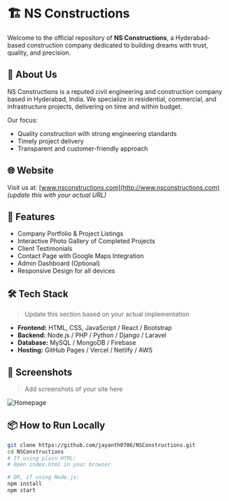 # 🏗️ NS Constructions

Welcome to the official repository of **NS Constructions**, a Hyderabad-based construction company dedicated to building dreams with trust, quality, and precision.

## 📍 About Us

NS Constructions is a reputed civil engineering and construction company based in Hyderabad, India. We specialize in residential, commercial, and infrastructure projects, delivering on time and within budget.

Our focus:
- Quality construction with strong engineering standards
- Timely project delivery
- Transparent and customer-friendly approach

## 🌐 Website

Visit us at: [www.nsconstructions.com](http://www.nsconstructions.com) *(update this with your actual URL)*

## 🚧 Features

- Company Portfolio & Project Listings
- Interactive Photo Gallery of Completed Projects
- Client Testimonials
- Contact Page with Google Maps Integration
- Admin Dashboard (Optional)
- Responsive Design for all devices

## 🛠️ Tech Stack

> Update this section based on your actual implementation

- **Frontend:** HTML, CSS, JavaScript / React / Bootstrap
- **Backend:** Node.js / PHP / Python / Django / Laravel
- **Database:** MySQL / MongoDB / Firebase
- **Hosting:** GitHub Pages / Vercel / Netlify / AWS

## 📸 Screenshots

> Add screenshots of your site here

![Homepage](screenshots/homepage.png)

## 📦 How to Run Locally

```bash
git clone https://github.com/jayanth0706/NSConstructions.git
cd NSConstructions
# If using plain HTML:
# Open index.html in your browser

# OR, if using Node.js:
npm install
npm start
